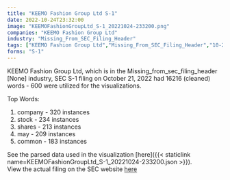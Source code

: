 ```yaml
---
title: "KEEMO Fashion Group Ltd S-1"
date: 2022-10-24T23:32:00
image: "KEEMOFashionGroupLtd_S-1_20221024-233200.png"
companies: "KEEMO Fashion Group Ltd"
industry: "Missing_From_SEC_Filing_Header"
tags: ["KEEMO Fashion Group Ltd","Missing_From_SEC_Filing_Header","10-21-2022","S-1"]
forms: "S-1"
---
```

KEEMO Fashion Group Ltd, which is in the Missing_from_sec_filing_header [None] industry, SEC S-1 filing on October 21, 2022 had 16216 (cleaned) words - 600 were utilized for the visualizations.

Top Words:
1. company - 320 instances
2. stock - 234 instances
3. shares - 213 instances
4. may - 209 instances
5. common - 183 instances


See the parsed data used in the visualization [here]({{< staticlink name=KEEMOFashionGroupLtd_S-1_20221024-233200.json >}}).  
View the actual filing on the SEC website [here](https://www.sec.gov/Archives/edgar/data/1935033/0001599916-22-000269.txt)